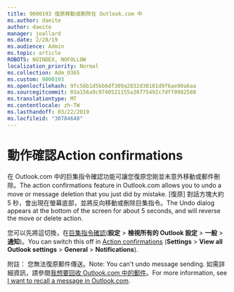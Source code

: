 ```yaml
---
title: 9000193 復原移動或刪除在 Outlook.com 中
ms.author: daeite
author: daeite
manager: joallard
ms.date: 2/28/19
ms.audience: Admin
ms.topic: article
ROBOTS: NOINDEX, NOFOLLOW
localization_priority: Normal
ms.collection: Adm_O365
ms.custom: 9000193
ms.openlocfilehash: 9fc58b1d5bb6df309a2832d38101d9f6ae90a6aa
ms.sourcegitcommit: 03a156a9c9740521155a30775492c7dff0982588
ms.translationtype: MT
ms.contentlocale: zh-TW
ms.lasthandoff: 03/22/2019
ms.locfileid: "30784648"
---
```

# <a name="action-confirmations"></a><span data-ttu-id="b0ae1-102">動作確認</span><span class="sxs-lookup"><span data-stu-id="b0ae1-102">Action confirmations</span></span>

<span data-ttu-id="b0ae1-103">在 Outlook.com 中的巨集指令確認功能可讓您復原您剛並未意外移動或郵件刪除。</span><span class="sxs-lookup"><span data-stu-id="b0ae1-103">The action confirmations feature in Outlook.com allows you to undo a move or message deletion that you just did by mistake.</span></span> <span data-ttu-id="b0ae1-104">[復原] 對話方塊大約 5 秒，會出現在螢幕底部，並將反向移動或刪除巨集指令。</span><span class="sxs-lookup"><span data-stu-id="b0ae1-104">The Undo dialog appears at the bottom of the screen for about 5 seconds, and will reverse the move or delete action.</span></span>

<span data-ttu-id="b0ae1-105">您可以先將這切換，在[巨集指令確認](https://outlook.live.com/mail/options/general/notifications)(**設定** > **檢視所有的 Outlook 設定** > **一般** > **通知**)。</span><span class="sxs-lookup"><span data-stu-id="b0ae1-105">You can switch this off in [Action confirmations](https://outlook.live.com/mail/options/general/notifications) (**Settings** > **View all Outlook settings** > **General** > **Notifications**).</span></span>

<span data-ttu-id="b0ae1-106">附註： 您無法復原郵件傳送。</span><span class="sxs-lookup"><span data-stu-id="b0ae1-106">Note: You can't undo message sending.</span></span> <span data-ttu-id="b0ae1-107">如需詳細資訊，請參閱[我想要回收 Outlook.com 中的郵件](https://support.office.com/article/c069ddde-5282-4085-8f4c-d7b133324f8a)。</span><span class="sxs-lookup"><span data-stu-id="b0ae1-107">For more information, see [I want to recall a message in Outlook.com](https://support.office.com/article/c069ddde-5282-4085-8f4c-d7b133324f8a).</span></span>